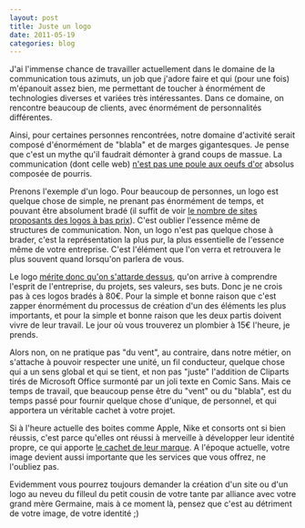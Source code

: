 ```yaml
---
layout: post
title: Juste un logo
date: 2011-05-19
categories: blog
---
```

J'ai l'immense chance de travailler actuellement dans le domaine de la communication tous azimuts, un job que j'adore faire et qui (pour une fois) m'épanouit assez bien, me permettant de toucher à énormément de technologies diverses et variées très intéressantes. Dans ce domaine, on rencontre beaucoup de clients, avec énormément de personnalités différentes.

Ainsi, pour certaines personnes rencontrées, notre domaine d'activité serait composé d'énormément de "blabla" et de marges gigantesques. Je pense que c'est un mythe qu'il faudrait démonter à grand coups de massue. La communication (dont celle web) [n'est pas une poule aux oeufs d'or](http://www.pearsonified.com/2006/06/how_much_should_a_design_cost.php) absolus composée de pourris.

Prenons l'exemple d'un logo. Pour beaucoup de personnes, un logo est quelque chose de simple, ne prenant pas énormément de temps, et pouvant être absolument bradé (il suffit de voir [le nombre de sites proposants des logos à bas prix](http://logopourri.wordpress.com/)). C'est oublier l'essence même de structures de communication. Non, un logo n'est pas quelque chose à brader, c'est la représentation la plus pur, la plus essentielle de l'essence même de votre entreprise. C'est l'élément que l'on verra et retrouvera le plus souvent quand lorsqu'on parlera de vous.

Le logo [mérite donc qu'on s'attarde dessus](http://www.smallbusinesscomputing.com/emarketing/article.php/3895176/Marketing-Strategy-Why-Logo-and-Web-Design-Matter.htm), qu'on arrive à comprendre l'esprit de l'entreprise, du projets, ses valeurs, ses buts. Donc je ne crois pas à ces logos bradés à 80€. Pour la simple et bonne raison que c'est zapper énormément du processus de création d'un des éléments les plus importants, et pour la simple et bonne raison que les deux partis doivent vivre de leur travail. Le jour où vous trouverez un plombier à 15€ l'heure, je prends.

Alors non, on ne pratique pas "du vent", au contraire, dans notre métier, on s'attache à pouvoir respecter une unité, un fil conducteur, quelque chose qui a un sens global et qui se tient, et non pas "juste" l'addition de Cliparts tirés de Microsoft Office surmonté par un joli texte en Comic Sans. Mais ce temps de travail, que beaucoup pense être du "vent" ou du "blabla", est du temps passé pour fournir quelque chose d'unique, de personnel, et qui apportera un véritable cachet à votre projet.

Si à l'heure actuelle des boites comme Apple, Nike et consorts ont si bien réussis, c'est parce qu'elles ont réussi à merveille à développer leur identité propre, ce qui apporte [le cachet de leur marque](http://www.1stwebdesigner.com/inspiration/apple-inspired-websites-why-design-works/). A l'époque actuelle, votre image devient aussi importante que les services que vous offrez, ne l'oubliez pas.

Evidemment vous pourrez toujours demander la création d'un site ou d'un logo au neveu du filleul du petit cousin de votre tante par alliance avec votre grand mère Germaine, mais à ce moment là, pensez que c'est au détriment de votre image, de votre identité ;)
